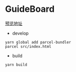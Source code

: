 # GuideBoard
[预览地址](https://zhuifengdeshuke.github.io/GuideBoard/dist/index.html)

- develop
```
yarn global add parcel-bundler
parcel src/index.html
```

- build
```
yarn build
```
